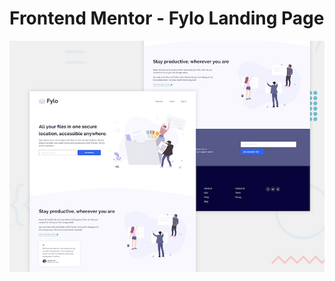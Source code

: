 # Frontend Mentor - Fylo Landing Page 

![Design preview for the Order summary card coding challenge](design/desktop-preview.jpg)
